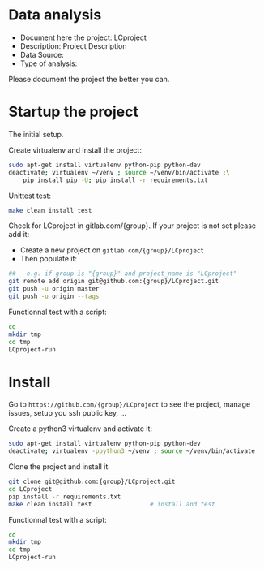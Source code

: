 # Data analysis
- Document here the project: LCproject
- Description: Project Description
- Data Source:
- Type of analysis:

Please document the project the better you can.

# Startup the project

The initial setup.

Create virtualenv and install the project:
```bash
sudo apt-get install virtualenv python-pip python-dev
deactivate; virtualenv ~/venv ; source ~/venv/bin/activate ;\
    pip install pip -U; pip install -r requirements.txt
```

Unittest test:
```bash
make clean install test
```

Check for LCproject in gitlab.com/{group}.
If your project is not set please add it:

- Create a new project on `gitlab.com/{group}/LCproject`
- Then populate it:

```bash
##   e.g. if group is "{group}" and project_name is "LCproject"
git remote add origin git@github.com:{group}/LCproject.git
git push -u origin master
git push -u origin --tags
```

Functionnal test with a script:

```bash
cd
mkdir tmp
cd tmp
LCproject-run
```

# Install

Go to `https://github.com/{group}/LCproject` to see the project, manage issues,
setup you ssh public key, ...

Create a python3 virtualenv and activate it:

```bash
sudo apt-get install virtualenv python-pip python-dev
deactivate; virtualenv -ppython3 ~/venv ; source ~/venv/bin/activate
```

Clone the project and install it:

```bash
git clone git@github.com:{group}/LCproject.git
cd LCproject
pip install -r requirements.txt
make clean install test                # install and test
```
Functionnal test with a script:

```bash
cd
mkdir tmp
cd tmp
LCproject-run
```
